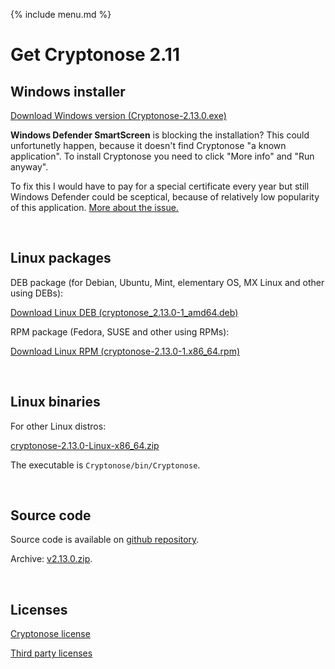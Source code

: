 {% include menu.md %}

# Get Cryptonose 2.11

## Windows installer

<a class="download-button" href="https://github.com/dawidm/cryptonose2/releases/download/v2.13.0/Cryptonose-2.13.0.exe">Download Windows version (Cryptonose-2.13.0.exe)</a>

**Windows Defender SmartScreen** is blocking the installation? This could unfortunetly happen, because it doesn't find Cryptonose "a known application". To install Cryptonose you need to click "More info" and "Run anyway".

To fix this I would have to pay for a special certificate every year but still Windows Defender could be sceptical, because of relatively low popularity of this application. [More about the issue.](https://getimageview.net/2020/06/02/microsoft-defender-smartscreen-is-hurting-independent-developers/)

&nbsp;

## Linux packages

DEB package (for Debian, Ubuntu, Mint, elementary OS, MX Linux and other using DEBs):

<a class="download-button" href="https://github.com/dawidm/cryptonose2/releases/download/v2.13.0/cryptonose_2.13.0-1_amd64.deb">Download Linux DEB (cryptonose_2.13.0-1_amd64.deb)</a>

RPM package (Fedora, SUSE and other using RPMs):

<a class="download-button" href="https://github.com/dawidm/cryptonose2/releases/download/v2.13.0/cryptonose-2.13.0-1.x86_64.rpm">Download Linux RPM (cryptonose-2.13.0-1.x86_64.rpm)</a>

&nbsp;

## Linux binaries
For other Linux distros:

[cryptonose-2.13.0-Linux-x86_64.zip](https://github.com/dawidm/cryptonose2/releases/download/v2.13.0/cryptonose-2.13.0-Linux-x86_64.zip)

The executable is `Cryptonose/bin/Cryptonose`.

&nbsp;

## Source code
Source code is available on [github repository](https://github.com/dawidm/cryptonose2/releases/tag/v2.13.0).

Archive: [v2.13.0.zip](https://github.com/dawidm/cryptonose2/archive/v2.13.0.zip).

&nbsp;

## Licenses
[Cryptonose license](https://github.com/dawidm/cryptonose2/releases/download/v2.13.0/LICENSE.txt)

[Third party licenses](https://github.com/dawidm/cryptonose2/releases/download/v2.13.0/LICENSE-3RD-PARTY.txt)
